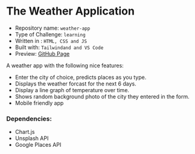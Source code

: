 # The Weather Application

- Repository name: `weather-app`
- Type of Challenge: `learning`
- Written in : `HTML, CSS and JS`
- Built with: `Tailwindand and VS Code`
- Preview: [GitHub Page](https://fawadrafique.github.io/weather-app)

A weather app with the following nice features:

- Enter the city of choice, predicts places as you type.
- Displays the weather forcast for the next 6 days.
- Display a line graph of temperature over time.
- Shows random background photo of the city they entered in the form.
- Mobile friendly app

### Dependencies:
- Chart.js
- Unsplash API
- Google Places API

